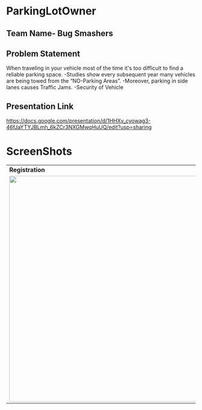 # ParkingLotOwner

## Team Name- Bug Smashers

## Problem Statement
When traveling in your vehicle most of the time it's too difficult to find a reliable parking space.
-Studies show every subsequent year many vehicles are being towed from the “NO-Parking Areas”.
-Moreover, parking in side lanes causes Traffic Jams.
-Security of Vehicle

## Presentation Link
https://docs.google.com/presentation/d/1HHXv_cyowag3-46fJaYTYJBLmh_6kZCr3NXGMwqHuUQ/edit?usp=sharing

# ScreenShots
<table>
  <tr>
    <td><b>Registration</td>
    <td><b>Under Verification</td>
  </tr>
  <tr>
    <td><img src="https://user-images.githubusercontent.com/77025176/200157345-3db8b92b-2d69-406d-9830-d146830b3407.png" height=600></td>
    <td><img src="https://user-images.githubusercontent.com/77025176/200157359-5dfdb35e-d5c5-4151-9f35-94324691e2cc.png" height=600></td>
  </tr>
 </table>

